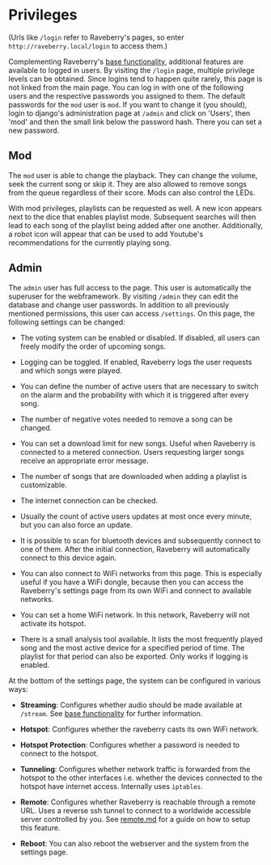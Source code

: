 # Privileges

(Urls like `/login` refer to Raveberry's pages, so enter `http://raveberry.local/login` to access them.)

Complementing Raveberry's [base functionality](functionality.md), additional features are available to logged in users. By visiting the `/login` page, multiple privilege levels can be obtained. Since logins tend to happen quite rarely, this page is not linked from the main page. You can log in with one of the following users and the respective passwords you assigned to them. The default passwords for the `mod` user is `mod`. If you want to change it (you should), login to django's administration page at `/admin` and click on 'Users', then 'mod' and then the small link below the password hash. There you can set a new password.

## Mod
The `mod` user is able to change the playback. They can change the volume, seek the current song or skip it. They are also allowed to remove songs from the queue regardless of their score. Mods can also control the LEDs.

With mod privileges, playlists can be requested as well. A new icon appears next to the dice that enables playlist mode. Subsequent searches will then lead to each song of the playlist being added after one another. Additionally, a robot icon will appear that can be used to add Youtube's recommendations for the currently playing song.

## Admin
The `admin` user has full access to the page. This user is automatically the superuser for the webframework. By visiting `/admin` they can edit the database and change user passwords. In addition to all previously mentioned permissions, this user can access `/settings`. On this page, the following settings can be changed:

* The voting system can be enabled or disabled. If disabled, all users can freely modify the order of upcoming songs.

* Logging can be toggled. If enabled, Raveberry logs the user requests and which songs were played.

* You can define the number of active users that are necessary to switch on the alarm and the probability with which it is triggered after every song.

* The number of negative votes needed to remove a song can be changed.

* You can set a download limit for new songs. Useful when Raveberry is connected to a metered connection. Users requesting larger songs receive an appropriate error message.

* The number of songs that are downloaded when adding a playlist is customizable.

* The internet connection can be checked.

* Usually the count of active users updates at most once every minute, but you can also force an update.

* It is possible to scan for bluetooth devices and subsequently connect to one of them. After the initial connection, Raveberry will automatically connect to this device again.

* You can also connect to WiFi networks from this page. This is especially useful if you have a WiFi dongle, because then you can access the Raveberry's settings page from its own WiFi and connect to available networks.

* You can set a home WiFi network. In this network, Raveberry will not activate its hotspot.

* There is a small analysis tool available. It lists the most frequently played song and the most active device for a specified period of time. The playlist for that period can also be exported. Only works if logging is enabled.

At the bottom of the settings page, the system can be configured in various ways:

* **Streaming**:
Configures whether audio should be made available at `/stream`. See [base functionality](streaming.md) for further information.

* **Hotspot**:
Configures whether the raveberry casts its own WiFi network.

* **Hotspot Protection**:
Configures whether a password is needed to connect to the hotspot.

* **Tunneling**:
Configures whether network traffic is forwarded from the hotspot to the other interfaces i.e. whether the devices connected to the hotspot have internet access. Internally uses `iptables`.

* **Remote**:
Configures whether Raveberry is reachable through a remote URL. Uses a reverse ssh tunnel to connect to a worldwide accessible server controlled by you. See [remote.md](remote.md) for a guide on how to setup this feature.

* **Reboot**: You can also reboot the webserver and the system from the settings page.
